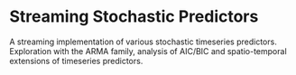 # Streaming Stochastic Predictors
A streaming implementation of various stochastic timeseries predictors. Exploration with the ARMA family, analysis of AIC/BIC and spatio-temporal extensions of timeseries predictors.
